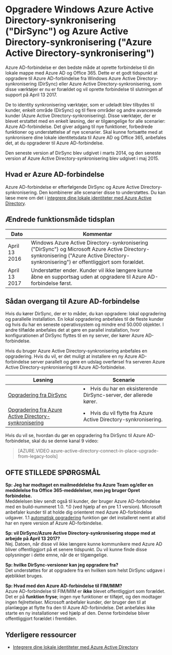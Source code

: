 <properties
    pageTitle="Opgradering fra DirSync og Azure Active Directory-synkronisering | Microsoft Azure"
    description="I denne artikel beskrives, hvordan du opgraderer fra DirSync og Azure Active Directory-synkronisering til Azure AD-forbindelse."
    services="active-directory"
    documentationCenter=""
    authors="andkjell"
    manager="femila"
    editor=""/>

<tags
    ms.service="active-directory"
    ms.workload="identity"
    ms.tgt_pltfrm="na"
    ms.devlang="na"
    ms.topic="article"
    ms.date="06/27/2016"
    ms.author="billmath"/>


# <a name="upgrade-windows-azure-active-directory-sync-dirsync-and-azure-active-directory-sync-azure-ad-sync"></a>Opgradere Windows Azure Active Directory-synkronisering ("DirSync") og Azure Active Directory-synkronisering ("Azure Active Directory-synkronisering")
Azure AD-forbindelse er den bedste måde at oprette forbindelse til din lokale mappe med Azure AD og Office 365. Dette er et godt tidspunkt at opgradere til Azure AD-forbindelse fra Windows Azure Active Directory-synkronisering (DirSync) eller Azure Active Directory-synkronisering, som disse værktøjer er nu er forældet og vil oprette forbindelse til slutningen af support på April 13 2017.

De to identity synkronisering værktøjer, som er udeladt blev tilbydes til kunder, enkelt område (DirSync) og til flere områder og andre avancerede kunder (Azure Active Directory-synkronisering). Disse værktøjer, der er blevet erstattet med en enkelt løsning, der er tilgængelige for alle scenarier: Azure AD-forbindelse. Det giver adgang til nye funktioner, forbedrede funktioner og understøttelse af nye scenarier. Skal kunne fortsætte med at synkronisere dine lokale identitetsdata til Azure AD og Office 365, anbefales det, at du opgraderer til Azure AD-forbindelse.

Den seneste version af DirSync blev udgivet i marts 2014, og den seneste version af Azure Active Directory-synkronisering blev udgivet i maj 2015.

## <a name="what-is-azure-ad-connect"></a>Hvad er Azure AD-forbindelse
Azure AD-forbindelse er efterfølgende DirSync og Azure Active Directory-synkronisering. Den kombinerer alle scenarier disse to understøttes. Du kan læse mere om det i [integrere dine lokale identiteter med Azure Active Directory](active-directory-aadconnect.md).

## <a name="deprecation-schedule"></a>Ændrede funktionsmåde tidsplan

Dato | Kommentar
 --- | ---
April 13 2016 | Windows Azure Active Directory-synkronisering ("DirSync") og Microsoft Azure Active Directory-synkronisering ("Azure Active Directory-synkronisering") er offentliggjort som forældet.
April 13 2017 | Understøtter ender. Kunder vil ikke længere kunne åbne en supportsag uden at opgradere til Azure AD-forbindelse først.

## <a name="how-to-transition-to-azure-ad-connect"></a>Sådan overgang til Azure AD-forbindelse
Hvis du kører DirSync, der er to måder, du kan opgradere: lokal opgradering og parallelle installation. En lokal opgradering anbefales til de fleste kunder og hvis du har en seneste operativsystem og mindre end 50.000 objekter. I andre tilfælde anbefales det at gøre en parallel installation, hvor konfigurationen af DirSync flyttes til en ny server, der kører Azure AD-forbindelse.

Hvis du bruger Azure Active Directory-synkronisering anbefales en opgradering. Hvis du vil, er det muligt at installere en ny Azure AD-forbindelse server parallelt og gøre en udslag overførsel fra serveren Azure Active Directory-synkronisering til Azure AD-forbindelse.

Løsning | Scenarie
----- | -----
[Opgradering fra DirSync](./connect/active-directory-aadconnect-dirsync-upgrade-get-started.md) | <li>Hvis du har en eksisterende DirSync-server, der allerede kører.</li>
[Opgradering fra Azure Active Directory-synkronisering](active-directory-aadconnect-upgrade-previous-version.md)| <li>Hvis du vil flytte fra Azure Active Directory-synkronisering.</li>

Hvis du vil se, hvordan du gør en opgradering fra DirSync til Azure AD-forbindelse, skal du se denne kanal 9 video:

> [AZURE.VIDEO azure-active-directory-connect-in-place-upgrade-from-legacy-tools]

## <a name="faq"></a>OFTE STILLEDE SPØRGSMÅL
**Sp: Jeg har modtaget en mailmeddelelse fra Azure Team og/eller en meddelelse fra Office 365-meddelelser, men jeg bruger Opret forbindelse.**  
Meddelelsen blev sendt også til kunder, der bruger Azure AD-forbindelse med en build-nummeret 1.0. \*.0 (ved hjælp af en pre 1.1 version). Microsoft anbefaler kunder til at holde dig orienteret med Azure AD-forbindelse udgaver. 1.1 [automatisk opgradering](active-directory-aadconnect-feature-automatic-upgrade.md) funktion gør det installeret nemt at altid har en nyere version af Azure AD-forbindelse.

**Sp: vil DirSync/Azure Active Directory-synkronisering stoppe med at arbejde på April 13 2017?**  
Nej. Datoen, når disse vil ikke længere kunne kommunikere med Azure AD bliver offentliggjort på et senere tidspunkt. Du vil kunne finde disse oplysninger i dette emne, når de er tilgængelige.

**Sp: hvilke DirSync-versioner kan jeg opgradere fra?**  
Det understøttes for at opgradere fra en hvilken som helst DirSync udgave i øjeblikket bruges.

**Sp: Hvad med den Azure AD-forbindelse til FIM/MIM?**  
Azure AD-forbindelse til FIM/MIM er **ikke** blevet offentliggjort som forældet. Det er på **funktion fryse**; ingen nye funktioner er tilføjet, og den modtager ingen fejlrettelser. Microsoft anbefaler kunder, der bruger den til at planlægge at flytte fra den til Azure AD-forbindelse. Det anbefales ikke starte en ny installationer ved hjælp af den. Denne forbindelse bliver offentliggjort forældet i fremtiden.

## <a name="additional-resources"></a>Yderligere ressourcer

* [Integrere dine lokale identiteter med Azure Active Directory](active-directory-aadconnect.md)
